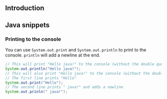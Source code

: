 ## Introduction

## Java snippets

### Printing to the console
You can use `System.out.print` and `System.out.println` to print to the console. `println` will add a newline at the end. 
```java
// This will print "Hello java!" to the console (without the double quotes), and add a newline.
System.out.println("Hello java!");
// This will also print "Hello java!" to the console (without the double quotes), and add a newline.
// The first line prints "Hello"
System.out.print("Hello");
// The second line prints " java!" and adds a newline
System.out.prinln(" java!");
```
